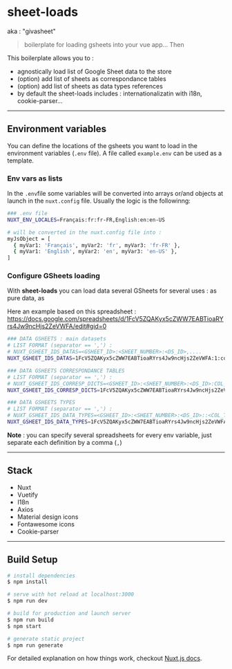 # sheet-loads

aka : "givasheet"

> boilerplate for loading gsheets into your vue app... Then 

This boilerplate allows you to :

- agnostically load list of Google Sheet data to the store
- (option) add list of sheets as correspondance tables
- (option) add list of sheets as data types references
- by default the sheet-loads includes : internationalizatin with i18n, cookie-parser...

------

## Environment variables

You can define the locations of the gsheets you want to load in the environment variables (`.env` file). A file called `example.env` can be used as a template.

### Env vars as lists

In the `.env`file some variables will be converted into arrays or/and objects at launch in the `nuxt.config` file. 
Usually the logic is the followinng: 

```bash
### .env file
NUXT_ENV_LOCALES=Français:fr:fr-FR,English:en:en-US

# will be converted in the nuxt.config file into : 
myJsObject = [
  { myVar1: 'Français', myVar2: 'fr', myVar3: 'fr-FR' },
  { myVar1: 'English', myVar2: 'en', myVar3: 'en-US' },
]
```

### Configure GSheets loading

With **sheet-loads** you can load data several GSheets for several uses : as pure data, as 

Here an example based on this spreadsheet : 
https://docs.google.com/spreadsheets/d/1FcV5ZQAKyx5cZWW7EABTioaRYrs4Jw9ncHjs2ZeVWFA/edit#gid=0

```bash
### DATA GSHEETS : main datasets
# LIST FORMAT (separator == ',') : 
# NUXT_GSHEET_IDS_DATAS=<GSHEET_ID>:<SHEET_NUMBER>:<DS_ID>,....
NUXT_GSHEET_IDS_DATAS=1FcV5ZQAKyx5cZWW7EABTioaRYrs4Jw9ncHjs2ZeVWFA:1:contents

### DATA GSHEETS CORRESPONDANCE TABLES
# LIST FORMAT (separator == ',') : 
# NUXT_GSHEET_IDS_CORRESP_DICTS=<GSHEET_ID>:<SHEET_NUMBER>:<DS_ID>:COL_TITLE_FOR_KEY,....
NUXT_GSHEET_IDS_CORRESP_DICTS=1FcV5ZQAKyx5cZWW7EABTioaRYrs4Jw9ncHjs2ZeVWFA:2:correspondances:categories-code

### DATA GSHEETS TYPES
# LIST FORMAT (separator == ',') : 
# NUXT_GSHEET_IDS_DATA_TYPES=<GSHEET_ID>:<SHEET_NUMBER>:<DS_ID>::<COL_TITLE_FOR_KEY>:<DATATYPE>,....
NUXT_GSHEET_IDS_DATA_TYPES=1FcV5ZQAKyx5cZWW7EABTioaRYrs4Jw9ncHjs2ZeVWFA:3:my-types:col-title:data-type:is-list:list-separator:lang:key-value-separator
```

**Note** : you can specify several spreadsheets for every env variable, just separate each definition by a comma (`,`)

----------

## Stack 

- Nuxt
- Vuetify
- I18n
- Axios
- Material design icons
- Fontawesome icons
- Cookie-parser

----------

## Build Setup

``` bash
# install dependencies
$ npm install

# serve with hot reload at localhost:3000
$ npm run dev

# build for production and launch server
$ npm run build
$ npm start

# generate static project
$ npm run generate
```

For detailed explanation on how things work, checkout [Nuxt.js docs](https://nuxtjs.org).
